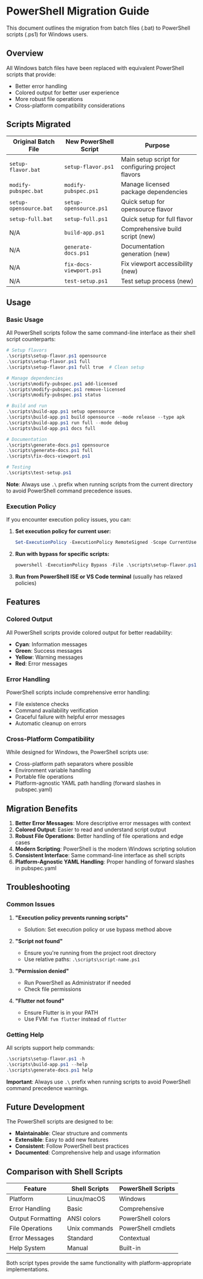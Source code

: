 # PowerShell Migration Guide

This document outlines the migration from batch files (.bat) to PowerShell scripts (.ps1) for Windows users.

## Overview

All Windows batch files have been replaced with equivalent PowerShell scripts that provide:
- Better error handling
- Colored output for better user experience
- More robust file operations
- Cross-platform compatibility considerations

## Scripts Migrated

| Original Batch File | New PowerShell Script | Purpose |
|-------------------|---------------------|---------|
| `setup-flavor.bat` | `setup-flavor.ps1` | Main setup script for configuring project flavors |
| `modify-pubspec.bat` | `modify-pubspec.ps1` | Manage licensed package dependencies |
| `setup-opensource.bat` | `setup-opensource.ps1` | Quick setup for opensource flavor |
| `setup-full.bat` | `setup-full.ps1` | Quick setup for full flavor |
| N/A | `build-app.ps1` | Comprehensive build script (new) |
| N/A | `generate-docs.ps1` | Documentation generation (new) |
| N/A | `fix-docs-viewport.ps1` | Fix viewport accessibility (new) |
| N/A | `test-setup.ps1` | Test setup process (new) |

## Usage

### Basic Usage

All PowerShell scripts follow the same command-line interface as their shell script counterparts:

```powershell
# Setup flavors
.\scripts\setup-flavor.ps1 opensource
.\scripts\setup-flavor.ps1 full
.\scripts\setup-flavor.ps1 full true  # Clean setup

# Manage dependencies
.\scripts\modify-pubspec.ps1 add-licensed
.\scripts\modify-pubspec.ps1 remove-licensed
.\scripts\modify-pubspec.ps1 status

# Build and run
.\scripts\build-app.ps1 setup opensource
.\scripts\build-app.ps1 build opensource --mode release --type apk
.\scripts\build-app.ps1 run full --mode debug
.\scripts\build-app.ps1 docs full

# Documentation
.\scripts\generate-docs.ps1 opensource
.\scripts\generate-docs.ps1 full
.\scripts\fix-docs-viewport.ps1

# Testing
.\scripts\test-setup.ps1
```

**Note**: Always use `.\` prefix when running scripts from the current directory to avoid PowerShell command precedence issues.

### Execution Policy

If you encounter execution policy issues, you can:

1. **Set execution policy for current user:**
   ```powershell
   Set-ExecutionPolicy -ExecutionPolicy RemoteSigned -Scope CurrentUser
   ```

2. **Run with bypass for specific scripts:**
   ```powershell
   powershell -ExecutionPolicy Bypass -File .\scripts\setup-flavor.ps1 opensource
   ```

3. **Run from PowerShell ISE or VS Code terminal** (usually has relaxed policies)

## Features

### Colored Output

All PowerShell scripts provide colored output for better readability:
- **Cyan**: Information messages
- **Green**: Success messages
- **Yellow**: Warning messages
- **Red**: Error messages

### Error Handling

PowerShell scripts include comprehensive error handling:
- File existence checks
- Command availability verification
- Graceful failure with helpful error messages
- Automatic cleanup on errors

### Cross-Platform Compatibility

While designed for Windows, the PowerShell scripts use:
- Cross-platform path separators where possible
- Environment variable handling
- Portable file operations
- Platform-agnostic YAML path handling (forward slashes in pubspec.yaml)

## Migration Benefits

1. **Better Error Messages**: More descriptive error messages with context
2. **Colored Output**: Easier to read and understand script output
3. **Robust File Operations**: Better handling of file operations and edge cases
4. **Modern Scripting**: PowerShell is the modern Windows scripting solution
5. **Consistent Interface**: Same command-line interface as shell scripts
6. **Platform-Agnostic YAML Handling**: Proper handling of forward slashes in pubspec.yaml

## Troubleshooting

### Common Issues

1. **"Execution policy prevents running scripts"**
   - Solution: Set execution policy or use bypass method above

2. **"Script not found"**
   - Ensure you're running from the project root directory
   - Use relative paths: `.\scripts\script-name.ps1`

3. **"Permission denied"**
   - Run PowerShell as Administrator if needed
   - Check file permissions

4. **"Flutter not found"**
   - Ensure Flutter is in your PATH
   - Use FVM: `fvm flutter` instead of `flutter`

### Getting Help

All scripts support help commands:
```powershell
.\scripts\setup-flavor.ps1 -h
.\scripts\build-app.ps1 --help
.\scripts\generate-docs.ps1 help
```

**Important**: Always use `.\` prefix when running scripts to avoid PowerShell command precedence warnings.

## Future Development

The PowerShell scripts are designed to be:
- **Maintainable**: Clear structure and comments
- **Extensible**: Easy to add new features
- **Consistent**: Follow PowerShell best practices
- **Documented**: Comprehensive help and usage information

## Comparison with Shell Scripts

| Feature | Shell Scripts | PowerShell Scripts |
|---------|---------------|-------------------|
| Platform | Linux/macOS | Windows |
| Error Handling | Basic | Comprehensive |
| Output Formatting | ANSI colors | PowerShell colors |
| File Operations | Unix commands | PowerShell cmdlets |
| Error Messages | Standard | Contextual |
| Help System | Manual | Built-in |

Both script types provide the same functionality with platform-appropriate implementations. 